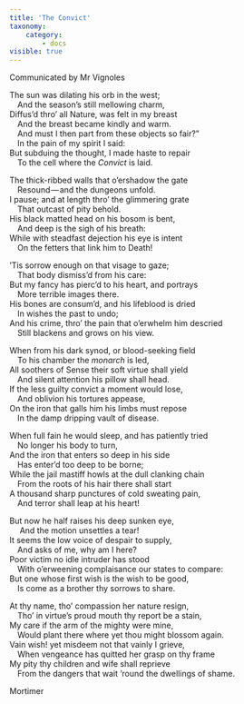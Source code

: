 ```yaml
---
title: 'The Convict'
taxonomy:
    category:
        - docs
visible: true
---
```


<div class="author">Communicated by Mr Vignoles</div>  
  
The sun was dilating his orb in the west;  
&emsp;And the season’s still mellowing charm,  
Diffus’d thro’ all Nature, was felt in my breast  
&emsp;And the breast became kindly and warm.  
&emsp;And must I then part from these objects so fair?”  
&emsp;In the pain of my spirit I said:  
But subduing the thought, I made haste to repair  
&emsp;To the cell where the *Convict* is laid.  
  
The thick-ribbed walls that o’ershadow the gate  
&emsp;Resound — and the dungeons unfold.  
I pause; and at length thro’ the glimmering grate  
&emsp;That outcast of pity behold.  
His black matted head on his bosom is bent,  
&emsp;And deep is the sigh of his breath:  
While with steadfast dejection his eye is intent  
&emsp;On the fetters that link him to Death!  
  
’Tis sorrow enough on that visage to gaze;  
&emsp;That body dismiss’d from his care:  
But my fancy has pierc’d to his heart, and portrays  
&emsp;More terrible images there.  
His bones are consum’d, and his lifeblood is dried  
&emsp;In wishes the past to undo;  
And his crime, thro’ the pain that o’erwhelm him descried  
&emsp;Still blackens and grows on his view.  
  
When from his dark synod, or blood-seeking field  
&emsp;To his chamber the *monarch* is led,  
All soothers of Sense their soft virtue shall yield  
&emsp;And silent attention his pillow shall head.  
If the less guilty convict a moment would lose,  
&emsp;And oblivion his tortures appease,  
On the iron that galls him his limbs must repose  
&emsp;In the damp dripping vault of disease.  
  
When full fain he would sleep, and has patiently tried  
&emsp;No longer his body to turn,  
And the iron that enters so deep in his side  
&emsp;Has enter’d too deep to be borne;  
While the jail mastiff howls at the dull clanking chain  
&emsp;From the roots of his hair there shall start  
A thousand sharp punctures of cold sweating pain,  
&emsp;And terror shall leap at his heart!  
  
But now he half raises his deep sunken eye,  
&emsp; And the motion unsettles a tear!  
It seems the low voice of despair to supply,  
&emsp;And asks of me, why am I here?  
Poor victim no idle intruder has stood  
&emsp;With o’erweening complaisance our states to compare:  
But one whose first wish is the wish to be good,  
&emsp;Is come as a brother thy sorrows to share.  
  
At thy name, tho’ compassion her nature resign,  
&emsp;Tho’ in virtue’s proud mouth thy report be a stain,  
My care if the arm of the mighty were mine,  
&emsp;Would plant there where yet thou might blossom again.  
Vain wish! yet misdeem not that vainly I grieve,  
&emsp;When vengeance has quitted her grasp on thy frame  
My pity thy children and wife shall reprieve  
&emsp;From the dangers that wait ’round the dwellings of shame.  
  
Mortimer